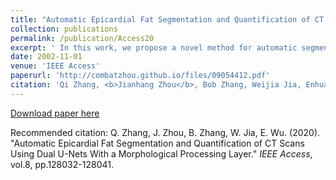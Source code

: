 ```yaml
---
title: "Automatic Epicardial Fat Segmentation and Quantification of CT Scans Using Dual U-Nets With a Morphological Processing Layer"
collection: publications
permalink: /publication/Access20
excerpt: ' In this work, we propose a novel method for automatic segmentation and quantification of epicardial fat from CT scans accurately.'
date: 2002-11-01
venue: 'IEEE Access'
paperurl: 'http://combatzhou.github.io/files/09054412.pdf'
citation: 'Qi Zhang, <b>Jianhang Zhou</b>, Bob Zhang, Weijia Jia, Enhua Wu (2020). &quot;Automatic Epicardial Fat Segmentation and Quantification of CT Scans Using Dual U-Nets With a Morphological Processing Layer.&quot; <i>IEEE Access</i>, 8, 128032-128041.'
---
```


[Download paper here](http://combatzhou.github.io/files/09054412.pdf)

Recommended citation: Q. Zhang, J. Zhou, B. Zhang, W. Jia, E. Wu. (2020). &quot;Automatic Epicardial Fat Segmentation and Quantification of CT Scans Using Dual U-Nets With a Morphological Processing Layer.&quot; <i>IEEE Access</i>, vol.8, pp.128032-128041.
